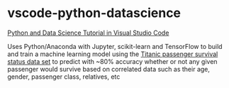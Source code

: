 # vscode-python-datascience
[Python and Data Science Tutorial in Visual Studio Code](https://code.visualstudio.com/docs/python/data-science-tutorial)

Uses Python/Anaconda with Jupyter, scikit-learn and TensorFlow to build and train a machine learning model using the [Titanic passenger survival status data set](https://www.openml.org/d/40945) to predict with ~80% accuracy whether or not any given passenger would survive based on correlated data such as their age, gender, passenger class, relatives, etc

